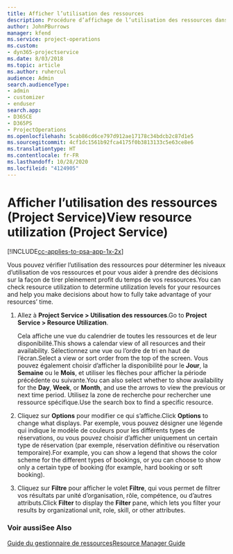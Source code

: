 ```yaml
---
title: Afficher l’utilisation des ressources
description: Procédure d’affichage de l’utilisation des ressources dans Project Service
author: JohnPBurrows
manager: kfend
ms.service: project-operations
ms.custom:
- dyn365-projectservice
ms.date: 8/03/2018
ms.topic: article
ms.author: ruhercul
audience: Admin
search.audienceType:
- admin
- customizer
- enduser
search.app:
- D365CE
- D365PS
- ProjectOperations
ms.openlocfilehash: 5cab86cd6ce797d912ae17178c34bdcb2c87d1e5
ms.sourcegitcommit: 4cf1dc1561b92fca4175f0b3813133c5e63ce8e6
ms.translationtype: HT
ms.contentlocale: fr-FR
ms.lasthandoff: 10/28/2020
ms.locfileid: "4124905"
---
```

# <a name="view-resource-utilization-project-service"></a><span data-ttu-id="1f7cb-103">Afficher l’utilisation des ressources (Project Service)</span><span class="sxs-lookup"><span data-stu-id="1f7cb-103">View resource utilization (Project Service)</span></span>

[!INCLUDE[cc-applies-to-psa-app-1x-2x](../includes/cc-applies-to-psa-app-1x-2x.md)]

<span data-ttu-id="1f7cb-104">Vous pouvez vérifier l’utilisation des ressources pour déterminer les niveaux d’utilisation de vos ressources et pour vous aider à prendre des décisions sur la façon de tirer pleinement profit du temps de vos ressources.</span><span class="sxs-lookup"><span data-stu-id="1f7cb-104">You can check resource utilization to determine utilization levels for your resources and help you make decisions about how to fully take advantage of your resources’ time.</span></span>  
  
1. <span data-ttu-id="1f7cb-105">Allez à **Project Service > Utilisation des ressources**.</span><span class="sxs-lookup"><span data-stu-id="1f7cb-105">Go to **Project Service > Resource Utilization**.</span></span> 

     <span data-ttu-id="1f7cb-106">Cela affiche une vue du calendrier de toutes les ressources et de leur disponibilité.</span><span class="sxs-lookup"><span data-stu-id="1f7cb-106">This shows a calendar view of all resources and their availability.</span></span> <span data-ttu-id="1f7cb-107">Sélectionnez une vue ou l’ordre de tri en haut de l’écran.</span><span class="sxs-lookup"><span data-stu-id="1f7cb-107">Select a view or sort order from the top of the screen.</span></span> <span data-ttu-id="1f7cb-108">Vous pouvez également choisir d’afficher la disponibilité pour le **Jour**, la **Semaine** ou le **Mois**, et utiliser les flèches pour afficher la période précédente ou suivante.</span><span class="sxs-lookup"><span data-stu-id="1f7cb-108">You can also select whether to show availability for the **Day**, **Week**, or **Month**, and use the arrows to view the previous or next time period.</span></span> <span data-ttu-id="1f7cb-109">Utilisez la zone de recherche pour rechercher une ressource spécifique.</span><span class="sxs-lookup"><span data-stu-id="1f7cb-109">Use the search box to find a specific resource.</span></span>      
  
2. <span data-ttu-id="1f7cb-110">Cliquez sur **Options** pour modifier ce qui s’affiche.</span><span class="sxs-lookup"><span data-stu-id="1f7cb-110">Click **Options** to change what displays.</span></span> <span data-ttu-id="1f7cb-111">Par exemple, vous pouvez désigner une légende qui indique le modèle de couleurs pour les différents types de réservations, ou vous pouvez choisir d’afficher uniquement un certain type de réservation (par exemple, réservation définitive ou réservation temporaire).</span><span class="sxs-lookup"><span data-stu-id="1f7cb-111">For example, you can show a legend that shows the color scheme for the different types of bookings, or you can choose to show only a certain type of booking (for example, hard booking or soft booking).</span></span>  

3. <span data-ttu-id="1f7cb-112">Cliquez sur **Filtre** pour afficher le volet **Filtre**, qui vous permet de filtrer vos résultats par unité d’organisation, rôle, compétence, ou d’autres attributs.</span><span class="sxs-lookup"><span data-stu-id="1f7cb-112">Click **Filter** to display the **Filter** pane, which lets you filter your results by organizational unit, role, skill, or other attributes.</span></span>  
  
### <a name="see-also"></a><span data-ttu-id="1f7cb-113">Voir aussi</span><span class="sxs-lookup"><span data-stu-id="1f7cb-113">See Also</span></span>  
 [<span data-ttu-id="1f7cb-114">Guide du gestionnaire de ressources</span><span class="sxs-lookup"><span data-stu-id="1f7cb-114">Resource Manager Guide</span></span>](../psa/resource-manager-guide.md)
